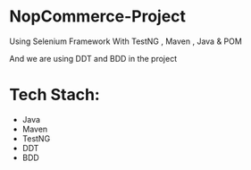 # NopCommerce-Project
  Using Selenium Framework With TestNG , Maven , Java & POM
  
  And we are using DDT and BDD in the project
  

# Tech Stach:


- Java 
- Maven
- TestNG
- DDT
- BDD
